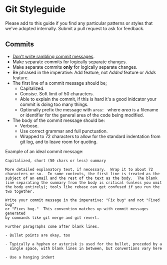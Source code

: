 # Git Styleguide

Please add to this guide if you find any particular patterns or styles that we've adopted internally. Submit a pull request to ask for feedback.

## Commits

* [Don't write rambling commit messages](http://stopwritingramblingcommitmessages.com/).
* Make separate commits for logically separate changes.
* Make separate commits **only** for logically separate changes.
* Be phrased in the imperative: Add feature, not *Added* feature or *Adds* feature.
* The first line of a commit message should be;
  * Capitalized.
  * Consise. Soft limit of 50 characters.
  * Able to explain the commit, if this is hard it's a good inidcator your commit is doing too many things.
  * Optionally prefix the message with `area: ` where *area* is a filename or identifier for the general area of the code being modified.
* The body of the commit message should be:
  * Verbose.
  * Use correct grammar and full punctuation.
  * Wrapped to 72 characters to allow for the standard indentation from git log, and to leave room for quoting.

Example of an ideal commit message:

```git
Capitalized, short (50 chars or less) summary

More detailed explanatory text, if necessary.  Wrap it to about 72
characters or so.  In some contexts, the first line is treated as the
subject of an email and the rest of the text as the body.  The blank
line separating the summary from the body is critical (unless you omit
the body entirely); tools like rebase can get confused if you run the
two together.

Write your commit message in the imperative: "Fix bug" and not "Fixed bug"
or "Fixes bug."  This convention matches up with commit messages generated
by commands like git merge and git revert.

Further paragraphs come after blank lines.

- Bullet points are okay, too

- Typically a hyphen or asterisk is used for the bullet, preceded by a
  single space, with blank lines in between, but conventions vary here

- Use a hanging indent
```
